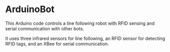 # ArduinoBot

This Arduino code controls a line following robot with RFID sensing and serial communication with other bots.

It uses three infrared sensors for line following, an RFID sensor for detecting RFID tags, and an XBee for serial communication.
